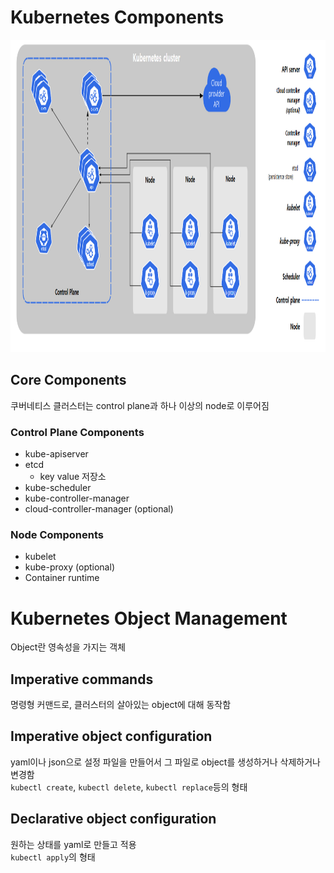 # Kubernetes Components
<img src = "https://github.com/eomhs/TIL/blob/main/figures/k8s_overview.png" width="800" height="500"/>   

## Core Components
쿠버네티스 클러스터는 control plane과 하나 이상의 node로 이루어짐
### Control Plane Components
- kube-apiserver
- etcd
    - key value 저장소
- kube-scheduler
- kube-controller-manager
- cloud-controller-manager (optional)
### Node Components
- kubelet
- kube-proxy (optional)
- Container runtime

# Kubernetes Object Management
Object란 영속성을 가지는 객체
## Imperative commands
명령형 커맨드로, 클러스터의 살아있는 object에 대해 동작함
## Imperative object configuration
yaml이나 json으로 설정 파일을 만들어서 그 파일로 object를 생성하거나 삭제하거나 변경함    
`kubectl create`, `kubectl delete`, `kubectl replace`등의 형태
## Declarative object configuration 
원하는 상태를 yaml로 만들고 적용      
`kubectl apply`의 형태


